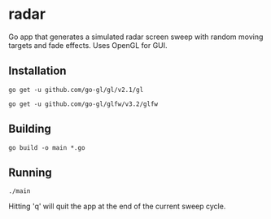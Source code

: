 radar
=====

Go app that generates a simulated radar screen sweep with random moving targets and fade effects. Uses OpenGL for GUI.


Installation
------------
```
go get -u github.com/go-gl/gl/v2.1/gl

go get -u github.com/go-gl/glfw/v3.2/glfw
```

Building
--------
```
go build -o main *.go
```

Running
-------
```
./main
```
Hitting 'q' will quit the app at the end of the current sweep cycle.

